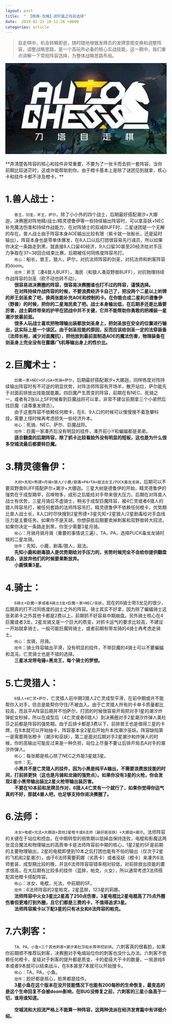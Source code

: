 ```yaml
---
layout: post
title:  " 【棋典·攻略】进阶篇之阵容选择"
date:  2019-02-22 10:11:26 +0800
categories: article
---
```

> 自走棋中，机会转瞬即逝，随时随地根据发牌员的发牌意图变换和调整阵容，调整战略思路，是一个高玩所必备的核心实战技能，这一期中，我们重点讲解一下常规阵容选择，为整体战略思路布局。

<center><img src="/images/2019-02-22-12-19-54.jpg"></center> 
<br/>
**弄清楚各阵容的核心和挂件非常重要，不要为了一张卡而去抓一套阵容，当你前期比较迷茫时，这或许能帮助到你。由于橙卡基本上是除了谜团见到就拿，核心卡和挂件卡都不涉及橙卡。**

#  1.兽人战士：  
&emsp;&emsp;`兽王，剑圣，斧王，萨尔`，除了小小外的四个战士，后期最好搭配潮汐+大娜迦，决赛圈对阵地精/战士/精灵德鲁伊等一些持续输出阵容时，可以拿巫妖+NEC补充魔法伤害和持续作战能力，在对阵骑士的双减BUFF时，二星谜团是一个无解的存在。兽人战士由于阵容本身AOE输出比较有限（紫卡就一张船长，还是延时输出），阵容本身也是零单体爆发，在8人口以后打团很容易先行减员，所以如果你决定一条路走到黑，就直接8人口留40经济，9人口留30甚至20经济给对手压力争取在37~38回合结束比赛，后期被任何同练度阵容吊打。  
&emsp;&emsp;`核心`：船长，兽王，狼人，萨尔，对抗法师阵容的剑圣，对抗法师和刺客阵容的doom。  
&emsp;&emsp;`挂件`：斧王（凑4兽人BUFF），海民（和狼人凑双野兽BUFF），对抗物理持续作战阵容的剑圣（砍不动也转不动）。  
&emsp;&emsp;**很容易进决赛圈的阵容，很容易决赛圈谁也打不过的阵容，谨慎选择。**  
&emsp;&emsp;**在对阵持续作战阵容的时候，不要浪费经济卡自己了，把没两个二星以上听牌的斧王剑圣卖了吧，换两张能补充AOE和控制的卡。在你能合成二星利爪德鲁伊（野兽）的时候，把你的二星海民卖了吧。战士本身输出低，在后期矛还是比盾要厉害，战士羁绊带来的护甲在团战中并不关键，它并不能帮助你勇敢的把裸装一星潮汐放最前面。**  
&emsp;&emsp;**很多人玩战士喜欢把物理输出装都放剑圣身上，把剑圣放在安全的位置进行输出，这实际上是一个误区。由于剑圣技能的原因，反而应该给剑圣一定的法穿装备（法师长袍，减少对面魔抗），把他放到最前面制造AOE的魔法伤害，物理装备在剑圣身上完全没有在露娜/飞机等输出身上的性价比。**  

#  2.巨魔术士：  
&emsp;&emsp;`巨魔一家+NEC+SF/GA+死骑+萨尔`，后期最好搭配潮汐+大娜迦，同样练度对阵持续输出阵容时有不可逆的明显优势，对阵法师阵容有开场羊，散开站位，萨尔能先于对面前排放出技能就能赢。四巨魔产生质变的阵容，前期在有NEC、死骑之一，或者有2张以上SF时候看到巨魔战将可以拿，非常不建议前期拿三个小弟然后找巨魔（请尊重发牌员）。  
&emsp;&emsp;由于这套阵容不依赖任何橙卡，在8、9人口的时候可以慢慢搜不着急攀科技，需要上怪时候再考虑损失一些经济升本。  
&emsp;&emsp;`核心`：死骑、NEC、萨尔、巨魔战将。  
&emsp;&emsp;`挂件`：巨魔一家凑齐后没有明显的挂件，凑齐前小Y和蝙蝠都是弟弟。  
&emsp;&emsp;**适合翻盘的后期阵容，除了抓卡比较看脸外没有明显的短板，这也是为什么很多空城流最后都要转巨魔。**  

#  3.精灵德鲁伊：  
&emsp;&emsp;`大树+先知+熊德+月骑+狼人/小鹿/剧毒+PA+TA+敌法女王/PUCK毒龙龙骑`，后期可以不要双野兽BUFF搭配萨尔+潮汐+大娜迦。三星大树是德鲁伊的开始，精灵德鲁伊的强势在于成型期早，召唤物多，成形之后能给对手带来很大压力，后期在对阵兽人战士有优势，三星月骑后不虚骑士，稍劣于成型巨魔阵容，被4亡灵或者6猎人的猎人阵容吊打，被任何套路的法师阵容吊打。精灵德鲁伊不依赖任何橙卡，优势期比兽人战士长，8人口时尽快搜到2星熊德+3星先知+2星狼人/2星剧毒给对手血线压力是主要任务，如果你不是天胡，你想获胜后期要卖掉刺客和双野兽转大招流，如果你决定一条路走到黑，你至少需要3星月骑。  
&emsp;&emsp;`核心`：月骑月骑月骑（重要的事情说三遍），TA，PA，选择PUCK毒龙龙骑时候的二星龙骑。  
&emsp;&emsp;`挂件`：先知，小鹿，剧毒/狼人，敌法。  
&emsp;&emsp;**先知小鹿和剧毒狼人是优势期给对手压力的，劣势时候完全不会给你提供翻盘机会，该放弃他们的时候要果断放弃。**  
&emsp;&emsp;**小鹿慎重3星。**  

#  4.骑士：  
&emsp;&emsp;`6骑士+巨魔一家或者4骑士3龙+巨魔一家+NEC/巫妖`，现在的6骑士带3龙见的很少，后期真的打不过同练度的战士之外的阵容。骑士其实不好拿，因为除了蝙蝠骑士这张弟弟卡之外其他卡都是2费以上，前期抓不好容易中期崩盘。另外骑士核心在4巨魔或者3龙，2星龙骑又是一个巨大的质变，对抓卡运气的要求比较高，不建议一开始就拿骑士，一般可能巨魔转骑士，或者前期有带龙骑的4骑士再考虑走骑士。  
&emsp;&emsp;`核心`：龙骑，月骑。  
&emsp;&emsp;`挂件`：骑士阵容输出平滑，没有明显的挂件，不带巨魔的4骑士可以不要蝙蝠和混沌，亡灵骑士也是不错的选择。  
&emsp;&emsp;**三星冰龙带电锤=黑龙王，每个骑士的梦想。**  

#  5.亡灵猎人：  
&emsp;&emsp;`6猎人+4亡灵+萨尔`，亡灵猎人前中期3猎人2亡灵成型平滑，在前中期或许不能帮你入对手，但总是能帮你守住/不被血入。由于亡灵猎人所有的卡单卡质量都比较高，而且平A阵容后期并不怕萨尔，打团的时候很容易开局把对手1星的潮汐炸弹蛇女秒掉，所以在成型后（4亡灵或者6猎人）到决赛圈对手2星潮汐炸弹人美杜莎之前都是阵容的强势期。由于后排卡都是3费以下，前排兽王也是值得三星的卡牌，在8本就可以开始抽卡，阵容基本全2星后开始升本找潮汐巫妖。阵容缺陷第一是需要两张橙卡（潮汐和巫妖），第二是面对后期对手2星潮汐和炸弹人的时候，你的高输出可能反过来是一种负担，站位上尽量不要让后排开局去A对手的潮汐炸弹人。  
&emsp;&emsp;`核心`：每张都是核心除了NEC之外能3星就3星。  
&emsp;&emsp;`挂件`：无。  
&emsp;&emsp;**小黑并不是亡灵猎人的挂件，因为小黑是纯平A输出，不需要浪费放技能的时间，打前排更快（这也是月骑和龙骑的强势点）。如果你没有3星的火枪，你会发现2星小黑带输出装比2星火枪带输出装厉害。**  
&emsp;&emsp;**不要在10本前和发牌员作对，6猎人4亡灵有一个就行了，如果你觉得你运气真的不好，那就4兽人吧，也足够支持你进决赛圈了。**  

#  6.法师：  
&emsp;&emsp;`冰女+电棍+光法+大娜迦+其他2星橙卡或6法师（最好是巫妖）+大娜迦+潮汐`。法师阵容的关键在于站位和控血，在中期转型的弱势期以低掉血保持连败，电棍和影魔这两张混合魔法和物理输出的高质单卡是法师阵容前中期的核心，1星2星的SF是前期的主要物理输出，2星的电棍即使到10本之后打团也能有不俗的输出（仅次于2星的飞机和2星潮汐）。由于6法师需要莉娜（劣质卡）或者巫妖（橙卡）来凑齐6法师套装，成型期比较的晚，并且6法师阵容容错率相对较低，对前排放出技能的要求很高，在大后期有比较多的挂件（蓝胖，帕克，火女），所以通常考虑3法师搭配其他橙卡搭配阵容。  
&emsp;&emsp;`核心`：冰女，电棍，光法，中前期的SF。  
&emsp;&emsp;`挂件`：6法师阵容的2星帕克，2星蓝胖，123星的莉娜。  
&emsp;&emsp;**法师阵容中火女3星比2星高了250点伤害，3星电棍比2星电棍高了75点外圈伤害但更难打到外圈，且它们都是三费的卡，不值得追求3星。**  
&emsp;&emsp;**法师阵容紫卡以下配3星的只有冰女和6法阵容的帕克。**  

# 7.六刺客：  
&emsp;&emsp;`TA、PA、小鱼+三个其他刺客+潮汐美杜莎船长等带控前排`。六刺客真的很看脸，如果你前期顺不推荐玩刺客，决赛圈对手龟缩站位你的刺客也没什么办法。六刺客不依赖任何橙卡，星级对于刺客的提升都是质变，卡的星级大于卡的数量，一局游戏8本或者9本就可以结束战斗，在8本甚至7本就可以开始搜卡。  
&emsp;&emsp;`核心`：TA，PA，小鱼。  
&emsp;&emsp;`挂件`：脸好都是核心，脸黑都是挂件。  
&emsp;&emsp;**3星小鱼在这个版本在没开技能情况下也能有200每秒的生命恢复，最变态的是这个生命回复不会被doom影响，在BUG没修复之前，六刺客的三星小鱼高于一切，谁用谁知道。**  
<br/>
&emsp;&emsp;**空城流和大招流严格上不能算一种阵容，这两种流派在经济发育篇中有详细介绍。**
